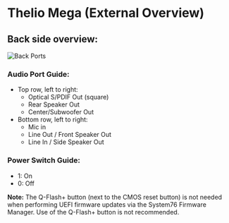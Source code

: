 # Thelio Mega (External Overview)

## Back side overview:

![Back Ports](./img/ports-back.webp)

### Audio Port Guide:

- Top row, left to right:
  - Optical S/PDIF Out (square)
  - Rear Speaker Out
  - Center/Subwoofer Out
- Bottom row, left to right:
  - Mic in
  - Line Out / Front Speaker Out
  - Line In / Side Speaker Out

### Power Switch Guide:

- 1: On
- 0: Off

**Note:** The Q-Flash+ button (next to the CMOS reset button) is not needed when performing UEFI firmware updates via the System76 Firmware Manager. Use of the Q-Flash+ button is not recommended.
